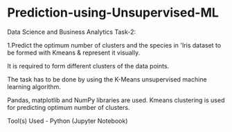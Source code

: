 # Prediction-using-Unsupervised-ML

Data Science and Business Analytics Task-2:

1.Predict the optimum number of clusters and the species in 'Iris dataset to be formed with Kmeans & represent it visually.


It is required to form different clusters of the data points.

The task has to be done by using the K-Means unsupervised machine learning algorithm.

Pandas, matplotlib and NumPy libraries are used. Kmeans clustering is used for predicting optimum number of clusters.

Tool(s) Used - Python (Jupyter Notebook)
